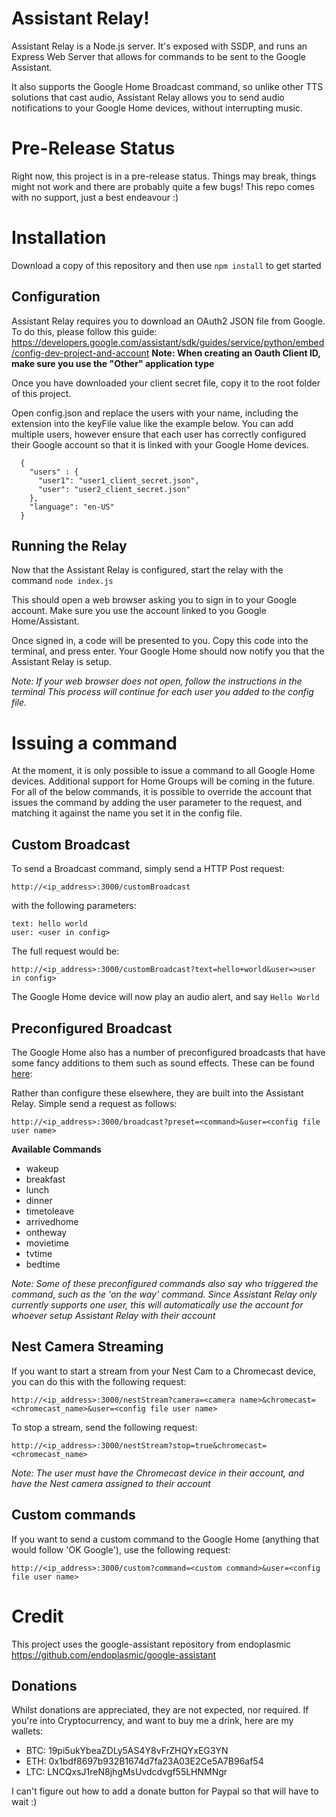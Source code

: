 # Assistant Relay!

Assistant Relay is a Node.js server. It's exposed with SSDP, and runs an Express Web Server that allows for commands to be sent to the Google Assistant.

It also supports the Google Home Broadcast command, so unlike other TTS solutions that cast audio, Assistant Relay allows you to send audio notifications to your Google Home devices, without interrupting music.

# Pre-Release Status

Right now, this project is in a pre-release status.  Things may break, things might not work and there are probably quite a few bugs!  This repo comes with no support, just a best endeavour :)

# Installation

Download a copy of this repository and then use `npm install` to get started

## Configuration

Assistant Relay requires you to download an OAuth2 JSON file from Google.  To do this, please follow this guide: https://developers.google.com/assistant/sdk/guides/service/python/embed/config-dev-project-and-account
**Note: When creating an Oauth Client ID, make sure you use the "Other" application type**

Once you have downloaded your client secret file, copy it to the root folder of this project.

Open config.json and replace the users with your name, including the extension into the keyFile value like the example below. You can add multiple users, however ensure that each user has correctly configured their Google account so that it is linked with your Google Home devices.

      {
        "users" : {
          "user1": "user1_client_secret.json",
          "user": "user2_client_secret.json"
        },
        "language": "en-US"
      }

## Running the Relay

Now that the Assistant Relay is configured, start the relay with the command `node index.js`

This should open a web browser asking you to sign in to your Google account. Make sure you use the account linked to you Google Home/Assistant.

Once signed in, a code will be presented to you.  Copy this code into the terminal, and press enter.  Your Google Home should now notify you that the Assistant Relay is setup.

*Note: If your web browser does not open, follow the instructions in the terminal
This process will continue for each user you added to the config file.*

# Issuing a command

At the moment, it is only possible to issue a command to all Google Home devices. Additional support for Home Groups will be coming in the future.
For all of the below commands, it is possible to override the account that issues the command by adding the user parameter to the request, and matching it against the name you set it in the config file.

## Custom Broadcast

To send a Broadcast command, simply send a HTTP Post request:

    http://<ip_address>:3000/customBroadcast

with the following parameters:

    text: hello world
    user: <user in config>

The full request would be:

    http://<ip_address>:3000/customBroadcast?text=hello+world&user=>user in config>
The Google Home device will now play an audio alert, and say `Hello World`

## Preconfigured Broadcast

The Google Home also has a number of preconfigured broadcasts that have some fancy additions to them such as sound effects.  These can be found [here](https://support.google.com/googlehome/answer/7531913?co=GENIE.Platform=Android&hl=en):

Rather than configure these elsewhere, they are built into the Assistant Relay.  Simple send a request as follows:

    http://<ip_address>:3000/broadcast?preset=<command>&user=<config file user name>

**Available Commands**

 - wakeup
 - breakfast
 - lunch
 - dinner
 - timetoleave
 - arrivedhome
 - ontheway
 - movietime
 - tvtime
 - bedtime

*Note: Some of these preconfigured commands also say who triggered the command, such as the 'on the way' command. Since Assistant Relay only currently supports one user, this will automatically use the account for whoever setup Assistant Relay with their account*

## Nest Camera Streaming

If you want to start a stream from your Nest Cam to a Chromecast device, you can do this with the following request:

    http://<ip_address>:3000/nestStream?camera=<camera name>&chromecast=<chromecast_name>&user=<config file user name>

To stop a stream, send the following request:

    http://<ip_address>:3000/nestStream?stop=true&chromecast=<chromecast_name>

*Note: The user must have the Chromecast device in their account, and have the Nest camera assigned to their account*

## Custom commands

If you want to send a custom command to the Google Home (anything that would follow 'OK Google'), use the following request:

    http://<ip_address>:3000/custom?command=<custom command>&user=<config file user name>

# Credit
This project uses the google-assistant repository from endoplasmic
https://github.com/endoplasmic/google-assistant

## Donations
Whilst donations are appreciated, they are not expected, nor required.  If you're into Cryptocurrency, and want to buy me a drink, here are my wallets:

  - BTC: 19pi5ukYbeaZDLy5AS4Y8vFrZHQYxEG3YN
  - ETH: 0x1bdf8697b932B1674d7fa23A03E2Ce5A7B96af54
  - LTC: LNCQxsJ1reN8jhgMsUvdcdvgf55LHNMNgr

I can't figure out how to add a donate button for Paypal so that will have to wait :)

